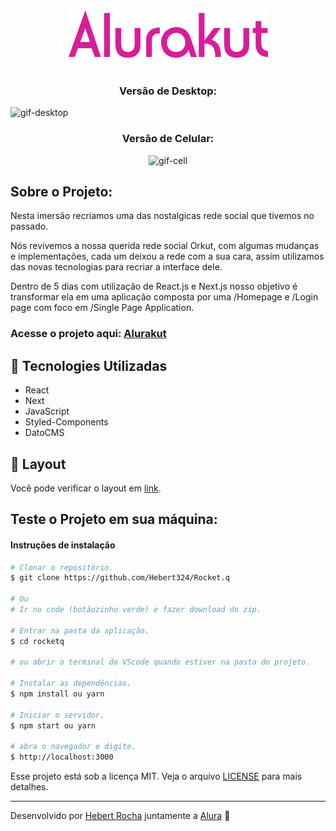 <div align="center">
  <img src="https://github.com/Hebert324/alurakut/blob/main/github/Alurakut.png">
</div>

<br />

<h3 align="center">Versão de Desktop:</h3>
<img alt="gif-desktop" src="https://github.com/Hebert324/alurakut/blob/main/github/alurakut.gif">

<div align="center">
  <h3>Versão de Celular:</h3>
  <img alt="gif-cell" width="300px" src="https://github.com/Hebert324/alurakut/blob/main/github/alurakut-cell.gif">
</div>
  
## Sobre o Projeto:

Nesta imersão recriamos uma das nostalgicas rede social que tivemos no passado.

Nós revivemos a nossa querida rede social Orkut, com algumas mudanças e implementações, cada um deixou a rede com a sua cara, assim utilizamos das novas tecnologias para recriar a interface dele.

Dentro de 5 dias com utilização de React.js e Next.js nosso objetivo é transformar ela em uma aplicação composta por uma /Homepage e /Login page com foco em /Single Page Application. 

### Acesse o projeto aqui: <a href="https://alurakut-web.vercel.app/login">Alurakut</a>

## 🚀 Tecnologies Utilizadas

- React
- Next
- JavaScript
- Styled-Components
- DatoCMS

## 🔖 Layout

Você pode verificar o layout em [link](https://www.figma.com/file/UE276JTrrDHN8xP4JGHqtd/Alurakut-(Copy)). 

## Teste o Projeto em sua máquina:

#### Instruções de instalação

```bash
# Clonar o repositório.
$ git clone https://github.com/Hebert324/Rocket.q

# Ou
# Ir no code (botãozinho verde) e fazer download do zip.

# Entrar na pasta da aplicação.
$ cd rocketq

# ou abrir o terminal do VScode quando estiver na pasta do projeto.

# Instalar as dependências.
$ npm install ou yarn

# Iniciar o servidor.
$ npm start ou yarn

# abra o navegador e digite.
$ http://localhost:3000
```

Esse projeto está sob a licença MIT. Veja o arquivo [LICENSE](.github/LICENSE.md) para mais detalhes.

---

Desenvolvido por [Hebert Rocha](https://www.linkedin.com/in/hebert-rc/) juntamente a [Alura](https://www.alura.com.br) 🤿
